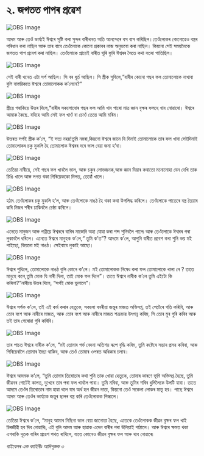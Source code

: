 # ২. জগতত পাপৰ প্ৰৱেশ

![OBS Image](https://cdn.door43.org/obs/jpg/360px/obs-en-02-01.jpg)

আদম আৰু তেওঁ ভাৰ্য্যই ঈশ্বৰে সৃষ্টি কৰা সুন্দৰ বাৰীখনত অতি আনন্দেৰে বস বাস কৰিছিল।তেওঁলোকৰ কোনোৱেও বস্ত্ৰৰ পৰিধান কৰা নাছিল আৰু তাৰ বাবে তেওঁলোকে কোনো প্ৰকাৰৰ লাজ অনুভবো কৰা নাছিল। কিয়নো সেই সময়লৈকে জগতত পাপ প্ৰবেশ কৰা নাছিল। তেওঁলোকে প্ৰায়েই বাৰীত ঘূৰি ফুৰি ঈশ্বৰৰ সৈতে কথা বতৰা পাতিছিল।  

![OBS Image](https://cdn.door43.org/obs/jpg/360px/obs-en-02-02.jpg)

সেই বাৰী খনেত এটা সৰ্প আছিল। সি বৰ ধূৰ্ত আছিল। সি স্ত্ৰীক সুধিলে,“বাৰীৰ কোনো গছৰ ফল তোমালোকে নাখাবা বুলি বাস্তৱিকতে ঈশ্বৰে তোমালোকক ক’লেনে?” 

![OBS Image](https://cdn.door43.org/obs/jpg/360px/obs-en-02-03.jpg)

 স্ত্ৰীয়ে গৰাকিয়ে উত্তৰ দিলে,“বাৰীৰ সকলোবোৰ গছৰ ফল আমি খাব পাৰো মাত্ৰ জ্ঞান বৃক্ষৰ ফলহে খাব নোৱাৰো। ঈশ্বৰে আমাক কৈছে. যদিহে আমি সেই ফল খাওঁ বা চোওঁ তেন্তে আমি মৰিম।  

![OBS Image](https://cdn.door43.org/obs/jpg/360px/obs-en-02-04.jpg)

 উত্তৰত সৰ্পই স্ত্ৰীক ক’লে, “ই সত্য নহয়!তুমি নমৰা,কিয়নো ঈশ্বৰে জানে যি দিনাই তোমালোকে তাৰ ফল খাবা সেইদিনাই তোমালোকৰ চকু মুকলি হৈ তোমালোক ঈশ্বৰৰ দৰে ভাল বেয়া জনা হ’বা। 

![OBS Image](https://cdn.door43.org/obs/jpg/360px/obs-en-02-05.jpg)

তেতিয়া নাৰীয়ে, সেই গছৰ ফল খাবলৈ ভাল, আৰু চকুৰ লোভজনক,আৰু জ্ঞান দিয়াৰ কথাতো মনোমোহা যেন দেখি তাক চিঙি খালে আৰু লগত থকা গিৰিয়েককো দিলত, তেৱোঁ খালে। 

![OBS Image](https://cdn.door43.org/obs/jpg/360px/obs-en-02-06.jpg)

হঠাৎ তেওঁলোকৰ চকু মুকলি হ’ল, আৰু তেওঁলোকে নাঙঠ হৈ থকা কথা উপলিদ্ধ কৰিলে। তেওঁলোকে পাতেৰে বস্ত্ৰ তৈয়াৰ কৰি নিজৰ শৰীৰ ঢাকিবলৈ চেষ্ঠা কৰিলে।

![OBS Image](https://cdn.door43.org/obs/jpg/360px/obs-en-02-07.jpg)

এনেতে মানুজন আৰু পত্নীয়ে ঈশ্বৰৰে বাৰিৰ মাজেদি অহা যোৱা কৰা শব্দ শুনিবলৈ পালে৷ আৰু তেওঁলোকে ঈশ্বৰৰ পৰা লুকাবলৈ ধৰিলে। এনেতে ঈশ্বৰে মানুহক ক’লে,“ তুমি ক’ত”? আদমে ক’লে, আপুনি বাৰীত প্ৰবেশ কৰা শুনি ভয় মই পাইছো, কিয়নো মই নাঙঠ। সেইবাবে লুকাই আছো। 

![OBS Image](https://cdn.door43.org/obs/jpg/360px/obs-en-02-08.jpg)

ঈশ্বৰে শুধিলে, তোমালোকে নাঙঠ বুলি কোনে ক’লে। মই তোমালোকক নিষেধ কৰা ফল তোমালোকে খালা নে ? তাতে মানুহে কলে,তুমি মোক যি নাৰী দিলা, তাই মোক ফল দিলে”। তাতে ঈশ্বৰে নাৰীক ক’লে তুমি এইটো কি কৰিলা?”নাৰীয়ে উত্তৰ দিলে, “সৰ্পই মোক ভুলালে”।

![OBS Image](https://cdn.door43.org/obs/jpg/360px/obs-en-02-09.jpg)

ঈশ্বৰে সৰ্পক ক’লে, তই এই কৰ্ম কৰাৰ হেতুকে, সকলো বনৰীয়া জন্তুৰ মাজত অভিসপ্ত, তই পেটেৰে গতি কৰিবি, আৰু তোৰ বংশ আৰু নাৰীৰে মাজত, আৰু তোৰ বংশ আৰু নাৰীৰে মাজত শত্ৰূভাৱ উৎপন্ন কৰিম, সি তোৰ মুৰ গুৰি কৰিব আৰু তই তাৰ গেৰোৱা গুৰি কৰিবি। 

![OBS Image](https://cdn.door43.org/obs/jpg/360px/obs-en-02-10.jpg)

তাৰ পাচত ঈশ্বৰে নাৰীক ক’লে, “মই তোমাৰ গৰ্ভ বেদনা অতিশয় ৰূপে বৃদ্ধি কৰিম, তুমি কষ্টেৰে সন্তান প্ৰসৱ কৰিবা, আৰু গিৰিয়েৰালৈ তোমাৰ ইচ্ছা থাকিব, আৰু তেওঁ তোমাৰ ওপৰত অধিকাৰ চলাব। 

![OBS Image](https://cdn.door43.org/obs/jpg/360px/obs-en-02-11.jpg)

ঈশ্বৰে আদমক ক’লে, “তুমি তোমাৰ তিৰোতাৰ কথা শুনি তাক খোৱা হেতুকে, তোমাৰ কাৰণে ভূমি অভিসপ্ত হৈছে, তুমি জীৱনৰ গোটেই কালত, দুখেৰে তাৰ পৰা ফল খাবলৈ পাবা। তুমি মৰিবা, আৰু তুমিৰ শৰিৰ ধুলিলৈকে উলটি যাবা। তাতে আদমে তেওঁৰ তিৰোতাৰ নাম হাৱা থলে যাৰ অৰ্থ হল জীৱন দাতা, কিয়নো তেওঁ সকেলা লোকৰ মাতৃ হব। পাছে ঈশ্বৰে আদম আৰু তেওঁৰ ভাৰ্য্যাক জন্তুৰ ছালৰ বস্ত্ৰ কৰি তেওঁলোকক পিন্ধালে। 

![OBS Image](https://cdn.door43.org/obs/jpg/360px/obs-en-02-12.jpg)

তেতিয়া ঈশ্বৰে ক’লে, “মানুহ আমাৰ নিছিনা ভাল বেয়া জানোতা হৈছে, এতেকে তেওঁলোকক জীৱন বৃক্ষৰ ফল খাই চিৰজীৱী হব দিব নোৱাৰি৷, এই বুলি আদম আৰু হাৱাক এদেন বাৰীৰ পৰা উলিয়াই পাঠালে। 
আৰু ঈশ্বৰে ক্ষমত থকা এগৰাকি দূতক বাৰিৰ প্ৰৱেশ পথত ৰাখিলে, যাতে কোনেও জীৱন বৃক্ষৰ ফল আৰু খাব নোৱাৰে৷

_বাইবেলৰ এক কাহিনীঃ আদিপুস্তক ৩_

